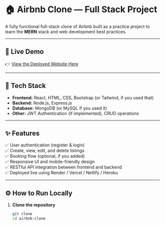 # 🏠 Airbnb Clone — Full Stack Project

A fully functional full-stack clone of Airbnb built as a practice project to learn the **MERN** stack and web development best practices.

---

## 🚀 Live Demo

👉 [View the Deployed Website Here](https://YOUR_DEPLOYED_LINK.com)

---

## 📌 Tech Stack

- **Frontend:** React, HTML, CSS, Bootstrap (or Tailwind, if you used that)
- **Backend:** Node.js, Express.js
- **Database:** MongoDB (or MySQL if you used it)
- **Other:** JWT Authentication (if implemented), CRUD operations

---

## ✨ Features

✅ User authentication (register & login)  
✅ Create, view, edit, and delete listings  
✅ Booking flow (optional, if you added)  
✅ Responsive UI and mobile-friendly design  
✅ RESTful API integration between frontend and backend  
✅ Deployed live using Render / Vercel / Netlify / Heroku

---

## ⚙️ How to Run Locally

1. **Clone the repository**

   ```bash
   git clone 
   cd airbnb-clone
